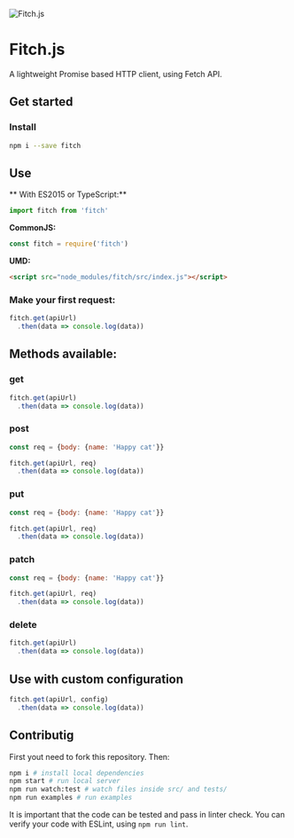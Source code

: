 ![Fitch.js](https://github.com/raphaelpor/fitch.js/raw/master/assets/fitch-mini.png)
# Fitch.js
A lightweight Promise based HTTP client, using Fetch API.

## Get started
### Install
```sh
npm i --save fitch
```

## Use

** With ES2015 or TypeScript:**

```js
import fitch from 'fitch'
```

**CommonJS:**

```js
const fitch = require('fitch')
```

**UMD:**

```html
<script src="node_modules/fitch/src/index.js"></script>
```

### Make your first request:
```js
fitch.get(apiUrl)
  .then(data => console.log(data))
```

## Methods available:
### get
```js
fitch.get(apiUrl)
  .then(data => console.log(data))
```

### post
```js
const req = {body: {name: 'Happy cat'}}

fitch.get(apiUrl, req)
  .then(data => console.log(data))
```

### put
```js
const req = {body: {name: 'Happy cat'}}

fitch.get(apiUrl, req)
  .then(data => console.log(data))
```

### patch
```js
const req = {body: {name: 'Happy cat'}}

fitch.get(apiUrl, req)
  .then(data => console.log(data))
```

### delete
```js
fitch.get(apiUrl)
  .then(data => console.log(data))
```

## Use with custom configuration
```js
fitch.get(apiUrl, config)
  .then(data => console.log(data))
```

## Contributig
First yout need to fork this repository. Then:
```sh
npm i # install local dependencies
npm start # run local server
npm run watch:test # watch files inside src/ and tests/
npm run examples # run examples
```
It is important that the code can be tested and pass in linter check.
You can verify your code with ESLint, using `npm run lint`.
